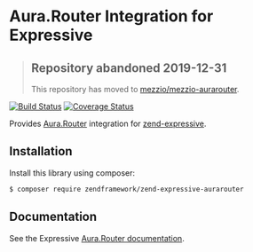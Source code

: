 # Aura.Router Integration for Expressive

> ## Repository abandoned 2019-12-31
>
> This repository has moved to [mezzio/mezzio-aurarouter](https://github.com/mezzio/mezzio-aurarouter).

[![Build Status](https://secure.travis-ci.org/zendframework/zend-expressive-aurarouter.svg?branch=master)](https://secure.travis-ci.org/zendframework/zend-expressive-aurarouter)
[![Coverage Status](https://coveralls.io/repos/github/zendframework/zend-expressive-aurarouter/badge.svg?branch=master)](https://coveralls.io/github/zendframework/zend-expressive-aurarouter?branch=master)

Provides [Aura.Router](https://github.com/auraphp/Aura.Router) integration for
[zend-expressive](https://github.com/zendframework/zend-expressive).

## Installation

Install this library using composer:

```bash
$ composer require zendframework/zend-expressive-aurarouter
```

## Documentation

See the Expressive [Aura.Router documentation](https://docs.zendframework.com/zend-expressive/features/router/aura/).
